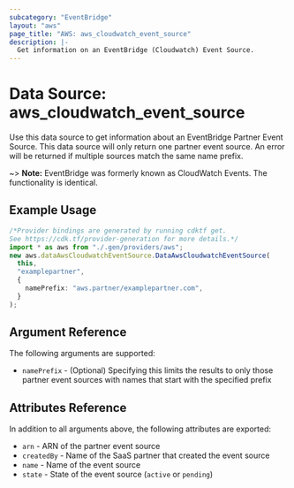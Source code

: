```yaml
---
subcategory: "EventBridge"
layout: "aws"
page_title: "AWS: aws_cloudwatch_event_source"
description: |-
  Get information on an EventBridge (Cloudwatch) Event Source.
---
```


# Data Source: aws\_cloudwatch\_event\_source

Use this data source to get information about an EventBridge Partner Event Source. This data source will only return one partner event source. An error will be returned if multiple sources match the same name prefix.

\~> **Note:** EventBridge was formerly known as CloudWatch Events. The functionality is identical.

## Example Usage

```typescript
/*Provider bindings are generated by running cdktf get.
See https://cdk.tf/provider-generation for more details.*/
import * as aws from "./.gen/providers/aws";
new aws.dataAwsCloudwatchEventSource.DataAwsCloudwatchEventSource(
  this,
  "examplepartner",
  {
    namePrefix: "aws.partner/examplepartner.com",
  }
);

```

## Argument Reference

The following arguments are supported:

* `namePrefix` - (Optional) Specifying this limits the results to only those partner event sources with names that start with the specified prefix

## Attributes Reference

In addition to all arguments above, the following attributes are exported:

* `arn` - ARN of the partner event source
* `createdBy` - Name of the SaaS partner that created the event source
* `name` - Name of the event source
* `state` - State of the event source (`active` or `pending`)
